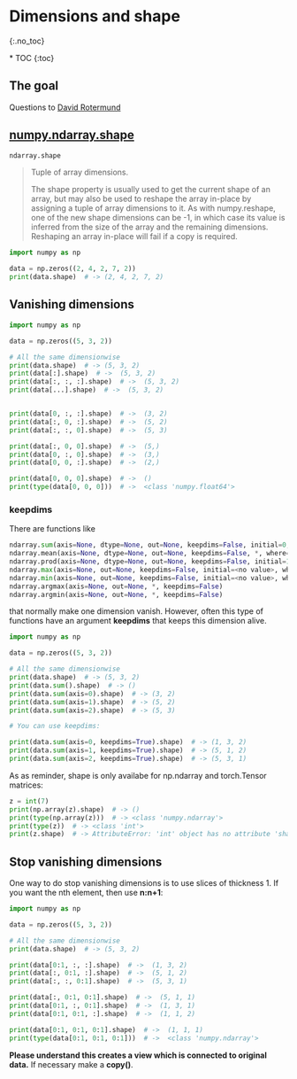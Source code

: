 # Dimensions and shape
{:.no_toc}

<nav markdown="1" class="toc-class">
* TOC
{:toc}
</nav>

## The goal



Questions to [David Rotermund](mailto:davrot@uni-bremen.de)

## [numpy.ndarray.shape](https://numpy.org/doc/stable/reference/generated/numpy.ndarray.shape.html)

```python
ndarray.shape
```

> Tuple of array dimensions.
> 
> The shape property is usually used to get the current shape of an array, but may also be used to reshape the array in-place by assigning a tuple of array dimensions to it. As with numpy.reshape, one of the new shape dimensions can be -1, in which case its value is inferred from the size of the array and the remaining dimensions. Reshaping an array in-place will fail if a copy is required.

```python
import numpy as np

data = np.zeros((2, 4, 2, 7, 2))
print(data.shape)  # -> (2, 4, 2, 7, 2)
```

## Vanishing dimensions

```python
import numpy as np

data = np.zeros((5, 3, 2))

# All the same dimensionwise
print(data.shape)  # -> (5, 3, 2)
print(data[:].shape)  # ->  (5, 3, 2)
print(data[:, :, :].shape)  # ->  (5, 3, 2)
print(data[...].shape)  # ->  (5, 3, 2)


print(data[0, :, :].shape)  # ->  (3, 2)
print(data[:, 0, :].shape)  # ->  (5, 2)
print(data[:, :, 0].shape)  # ->  (5, 3)

print(data[:, 0, 0].shape)  # ->  (5,)
print(data[0, :, 0].shape)  # ->  (3,)
print(data[0, 0, :].shape)  # ->  (2,)

print(data[0, 0, 0].shape)  # ->  ()
print(type(data[0, 0, 0]))  # ->  <class 'numpy.float64'>
```
### keepdims

There are functions like 
```python
ndarray.sum(axis=None, dtype=None, out=None, keepdims=False, initial=0, where=True)
ndarray.mean(axis=None, dtype=None, out=None, keepdims=False, *, where=True)
ndarray.prod(axis=None, dtype=None, out=None, keepdims=False, initial=1, where=True)
ndarray.max(axis=None, out=None, keepdims=False, initial=<no value>, where=True)
ndarray.min(axis=None, out=None, keepdims=False, initial=<no value>, where=True)
ndarray.argmax(axis=None, out=None, *, keepdims=False)
ndarray.argmin(axis=None, out=None, *, keepdims=False)
```
that normally make one dimension vanish. However, often this type of functions have an argument **keepdims** that keeps this dimension alive. 

```python
import numpy as np

data = np.zeros((5, 3, 2))

# All the same dimensionwise
print(data.shape)  # -> (5, 3, 2)
print(data.sum().shape)  # -> ()
print(data.sum(axis=0).shape)  # -> (3, 2)
print(data.sum(axis=1).shape)  # -> (5, 2)
print(data.sum(axis=2).shape)  # -> (5, 3)

# You can use keepdims:

print(data.sum(axis=0, keepdims=True).shape)  # -> (1, 3, 2)
print(data.sum(axis=1, keepdims=True).shape)  # -> (5, 1, 2)
print(data.sum(axis=2, keepdims=True).shape)  # -> (5, 3, 1)
```

As as reminder, shape is only availabe for np.ndarray and torch.Tensor matrices: 

```python
z = int(7)
print(np.array(z).shape)  # -> ()
print(type(np.array(z)))  # -> <class 'numpy.ndarray'>
print(type(z))  # -> <class 'int'>
print(z.shape)  # -> AttributeError: 'int' object has no attribute 'shape'
```

## Stop vanishing dimensions

One way to do stop vanishing dimensions is to use slices of thickness 1. If you want the nth element, then use **n:n+1**: 

```python
import numpy as np

data = np.zeros((5, 3, 2))

# All the same dimensionwise
print(data.shape)  # -> (5, 3, 2)

print(data[0:1, :, :].shape)  # ->  (1, 3, 2)
print(data[:, 0:1, :].shape)  # ->  (5, 1, 2)
print(data[:, :, 0:1].shape)  # ->  (5, 3, 1)

print(data[:, 0:1, 0:1].shape)  # ->  (5, 1, 1)
print(data[0:1, :, 0:1].shape)  # ->  (1, 3, 1)
print(data[0:1, 0:1, :].shape)  # ->  (1, 1, 2)

print(data[0:1, 0:1, 0:1].shape)  # ->  (1, 1, 1)
print(type(data[0:1, 0:1, 0:1]))  # ->  <class 'numpy.ndarray'>
```

**Please understand this creates a view which is connected to original data.** If necessary make a **copy()**. 

